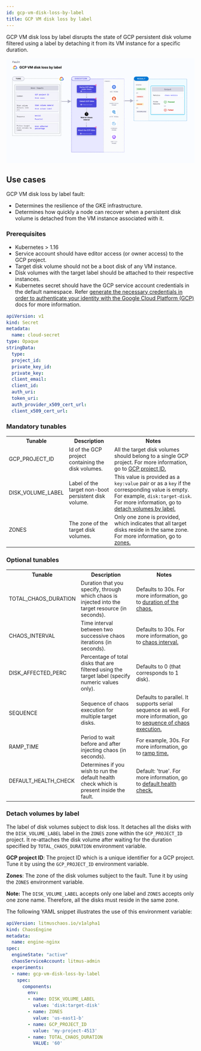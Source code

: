 ```yaml
---
id: gcp-vm-disk-loss-by-label
title: GCP VM disk loss by label
---
```

GCP VM disk loss by label disrupts the state of GCP persistent disk volume filtered using a label by detaching it from its VM instance for a specific duration.

![GCP VM Disk Loss By Label](./static/images/gcp-vm-disk-loss-by-label.png)

## Use cases

GCP VM disk loss by label fault:
- Determines the resilience of the GKE infrastructure. 
- Determines how quickly a node can recover when a persistent disk volume is detached from the VM instance associated with it.

### Prerequisites
- Kubernetes > 1.16
- Service account should have editor access (or owner access) to the GCP project.
- Target disk volume should not be a boot disk of any VM instance.
- Disk volumes with the target label should be attached to their respective instances.
- Kubernetes secret should have the GCP service account credentials in the default namespace. Refer [generate the necessary credentials in order to authenticate your identity with the Google Cloud Platform (GCP)](/docs/chaos-engineering/technical-reference/chaos-faults/gcp/security-configurations/prepare-secret-for-gcp.md) docs for more information.
```yaml
apiVersion: v1
kind: Secret
metadata:
  name: cloud-secret
type: Opaque
stringData:
  type:
  project_id:
  private_key_id:
  private_key:
  client_email:
  client_id:
  auth_uri:
  token_uri:
  auth_provider_x509_cert_url:
  client_x509_cert_url:
```

### Mandatory tunables
   <table>
      <tr>
        <th> Tunable </th>
        <th> Description </th>
        <th> Notes </th>
      </tr>
      <tr>
        <td> GCP_PROJECT_ID </td>
        <td> Id of the GCP project containing the disk volumes. </td>
        <td> All the target disk volumes should belong to a single GCP project. For more information, go to <a href="#detach-volumes-by-label"> GCP project ID.</a></td>
      </tr>
      <tr>
        <td> DISK_VOLUME_LABEL </td>
        <td>Label of the target non-boot persistent disk volume. </td>
        <td> This value is provided as a <code>key:value</code> pair or as a <code>key</code> if the corresponding value is empty. For example, <code>disk:target-disk</code>. For more information, go to <a href="#detach-volumes-by-label">detach volumes by label.</a></td>
      </tr>
      <tr>
        <td> ZONES </td>
        <td> The zone of the target disk volumes. </td>
        <td> Only one zone is provided, which indicates that all target disks reside in the same zone. For more information, go to <a href="#detach-volumes-by-label">zones.</a></td>
      </tr>
    </table>

### Optional tunables
   <table>
      <tr>
        <th> Tunable </th>
        <th> Description </th>
        <th> Notes </th>
      </tr>
      <tr>
        <td> TOTAL_CHAOS_DURATION </td>
        <td> Duration that you specify, through which chaos is injected into the target resource (in seconds). </td>
        <td> Defaults to 30s. For more information, go to <a href="/docs/chaos-engineering/technical-reference/chaos-faults/common-tunables-for-all-faults#duration-of-the-chaos">duration of the chaos.</a></td>
      </tr>
       <tr>
        <td> CHAOS_INTERVAL </td>
        <td> Time interval between two successive chaos iterations (in seconds). </td>
        <td> Defaults to 30s. For more information, go to <a href="/docs/chaos-engineering/technical-reference/chaos-faults/common-tunables-for-all-faults#chaos-interval">chaos interval.</a></td>
      </tr>
      <tr>
        <td> DISK_AFFECTED_PERC </td>
        <td> Percentage of total disks that are filtered using the target label (specify numeric values only). </td>
        <td> Defaults to 0 (that corresponds to 1 disk).</td>
      </tr>
      <tr>
        <td> SEQUENCE </td>
        <td> Sequence of chaos execution for multiple target disks. </td>
        <td> Defaults to parallel. It supports serial sequence as well. For more information, go to <a href="/docs/chaos-engineering/technical-reference/chaos-faults/common-tunables-for-all-faults#sequence-of-chaos-execution">sequence of chaos execution. </a></td>
      </tr>
      <tr>
        <td> RAMP_TIME </td>
        <td> Period to wait before and after injecting chaos (in seconds).</td>
        <td> For example, 30s. For more information, go to <a href="/docs/chaos-engineering/technical-reference/chaos-faults/common-tunables-for-all-faults#ramp-time">ramp time. </a></td>
      </tr>
      <tr>
      <td>DEFAULT_HEALTH_CHECK</td>
      <td>Determines if you wish to run the default health check which is present inside the fault. </td>
      <td> Default: 'true'. For more information, go to <a href="/docs/chaos-engineering/technical-reference/chaos-faults/common-tunables-for-all-faults#default-health-check"> default health check.</a></td>
      </tr>
    </table>


### Detach volumes by label

The label of disk volumes subject to disk loss. It detaches all the disks with the `DISK_VOLUME_LABEL` label in the `ZONES` zone within the `GCP_PROJECT_ID` project. It re-attaches the disk volume after waiting for the duration specified by `TOTAL_CHAOS_DURATION` environment variable.

**GCP project ID**: The project ID which is a unique identifier for a GCP project. Tune it by using the `GCP_PROJECT_ID` environment variable.

**Zones**: The zone of the disk volumes subject to the fault. Tune it by using the `ZONES` environment variable.

**Note:** The `DISK_VOLUME_LABEL` accepts only one label and `ZONES` accepts only one zone name. Therefore, all the disks must reside in the same zone.

The following YAML snippet illustrates the use of this environment variable:

[embedmd]:# (./static/manifests/gcp-vm-disk-loss-by-label/gcp-disk-loss.yaml yaml)
```yaml
apiVersion: litmuschaos.io/v1alpha1
kind: ChaosEngine
metadata:
  name: engine-nginx
spec:
  engineState: "active"
  chaosServiceAccount: litmus-admin
  experiments:
  - name: gcp-vm-disk-loss-by-label
    spec:
      components:
        env:
        - name: DISK_VOLUME_LABEL
          value: 'disk:target-disk'
        - name: ZONES
          value: 'us-east1-b'
        - name: GCP_PROJECT_ID
          value: 'my-project-4513'
        - name: TOTAL_CHAOS_DURATION
          VALUE: '60'
```
